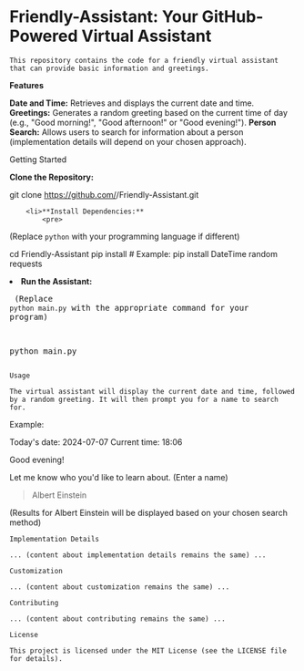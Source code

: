 <!DOCTYPE html>
<html lang="en">
<head>
    <meta charset="UTF-8">
    <meta name="viewport" content="width=device-width, initial-scale=1.0">
    
</head>
<body>
    <h1>Friendly-Assistant: Your GitHub-Powered Virtual Assistant</h1>

    This repository contains the code for a friendly virtual assistant that can provide basic information and greetings.

**Features**

**Date and Time:** Retrieves and displays the current date and time.
**Greetings:** Generates a random greeting based on the current time of day (e.g., "Good morning!", "Good afternoon!" or "Good evening!").
**Person Search:** Allows users to search for information about a person (implementation details will depend on your chosen approach).

Getting Started

**Clone the Repository:**
            
git clone https://github.com/<your-username>/Friendly-Assistant.git
            
        
        <li>**Install Dependencies:**
            <pre>
(Replace `python` with your programming language if different)

cd Friendly-Assistant
pip install <list-of-required-libraries>  # Example: pip install DateTime random requests
            </pre>
        </li>
        <li>**Run the Assistant:**
            <pre>
(Replace `python main.py` with the appropriate command for your program)

python main.py
            </pre>
        </li>
    </ol>

    Usage

    The virtual assistant will display the current date and time, followed by a random greeting. It will then prompt you for a name to search for.

    
Example:

Today's date: 2024-07-07
Current time: 18:06

Good evening! 

Let me know who you'd like to learn about. (Enter a name)

> Albert Einstein

(Results for Albert Einstein will be displayed based on your chosen search method)
    </pre>

    Implementation Details

    ... (content about implementation details remains the same) ...

    Customization

    ... (content about customization remains the same) ...

    Contributing

    ... (content about contributing remains the same) ...

    License

    This project is licensed under the MIT License (see the LICENSE file for details).
</body>
</html>
